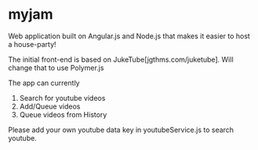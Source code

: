 # myjam
Web application built on Angular.js and Node.js that makes it easier to host a house-party!

The initial front-end is based on JukeTube[jgthms.com/juketube]. Will change that to use Polymer.js 

The app can currently

  1. Search for youtube videos
  2. Add/Queue videos 
  3. Queue videos from History

Please add your own youtube data key in youtubeService.js to search youtube.
